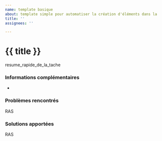 ```yaml
---
name: template basique
about: template simple pour automatiser la création d'éléments dans la roadmap
title: ''
assignees: ''

---
```


# {{ title }}
resume_rapide_de_la_tache

### Informations complémentaires
 - 

### Problèmes rencontrés
RAS

### Solutions apportées
RAS

